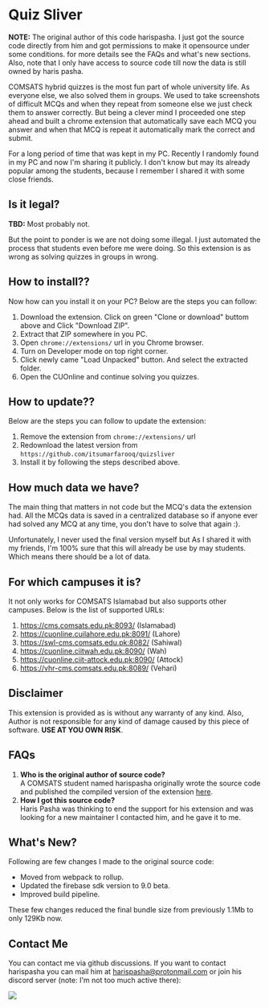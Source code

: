 # Quiz Sliver

**NOTE:** The original author of this code harispasha. I just got the source code directly from him and got permissions to make it opensource under some conditions. for more details see the FAQs and what's new sections. Also, note that I only have access to source code till now the data is still owned by haris pasha.

COMSATS hybrid quizzes is the most fun part of whole university life. As everyone else, we also solved them in groups. We used to take screenshots of difficult MCQs and when they repeat from someone else we just check them to answer correctly. But being a clever mind I proceeded one step ahead and built a chrome extension that automatically save each MCQ you answer and when that MCQ is repeat it automatically mark the correct and submit.

For a long period of time that was kept in my PC. Recently I randomly found in my PC and now I'm sharing it publicly. I don't know but may its already popular among the students, because I remember I shared it with some close friends.

## Is it legal?
**TBD:** Most probably not.

But the point to ponder is we are not doing some illegal. I just automated the process that students even before me were doing. So this extension is as wrong as solving quizzes in groups in wrong.

## How to install??

Now how can you install it on your PC? Below are the steps you can follow:

1. Download the extension. Click on green "Clone or download" buttom above and Click "Download ZIP".
2. Extract that ZIP somewhere in you PC.
3. Open `chrome://extensions/` url in you Chrome browser.
4. Turn on Developer mode on top right corner.
5. Click newly came "Load Unpacked" button. And select the extracted folder.
6. Open the CUOnline and continue solving you quizzes.

## How to update??

Below are the steps you can follow to update the extension:

1. Remove the extension from `chrome://extensions/` url
2. Redownload the latest version from `https://github.com/itsumarfarooq/quizsliver`
3. Install it by following the steps described above.

## How much data we have?
The main thing that matters in not code but the MCQ's data the extension had. All the MCQs data is saved in a centralized database so if anyone ever had solved any MCQ at any time, you don't have to solve that again :).

Unfortunately, I never used the final version myself but As I shared it with my friends, I'm 100% sure that this will already be use by may students. Which means there should be a lot of data.


## For which campuses it is?
It not only works for COMSATS Islamabad but also supports other campuses. Below is the list of supported URLs:

1. https://cms.comsats.edu.pk:8093/ (Islamabad)
2. https://cuonline.cuilahore.edu.pk:8091/ (Lahore)
3. https://swl-cms.comsats.edu.pk:8082/ (Sahiwal)
4. https://cuonline.ciitwah.edu.pk:8090/ (Wah)
5. https://cuonline.ciit-attock.edu.pk:8090/ (Attock)
6. https://vhr-cms.comsats.edu.pk:8089/ (Vehari)

## Disclaimer

This extension is provided as is without any warranty of any kind. Also, Author is not responsible for any kind of damage caused by this piece of software. **USE AT YOU OWN RISK**.

## FAQs

1. **Who is the original author of source code?**<br>A COMSATS student named harispasha originally wrote the source code and published the compiled version of the extension [here](https://github.com/itsumarfarooq/quizsliver). 
2. **How I got this source code?**<br>Haris Pasha was thinking to end the support for his extension and was looking for a new maintainer I contacted him, and he gave it to me.

## What's New?

Following are few changes I made to the original source code:

* Moved from webpack to rollup.
* Updated the firebase sdk version to 9.0 beta.
* Improved build pipeline.

These few changes reduced the final bundle size from previously 1.1Mb to only 129Kb now.

## Contact Me

You can contact me via github discussions. If you want to contact harispasha you can mail him at [harispasha@protonmail.com](mailto:harispasha@protonmail.com) or join his discord server (note: I'm not too much active there):

[![](https://discordapp.com/api/guilds/699000998877986896/embed.png?style=banner2)](https://discord.gg/QHNBZBD)

